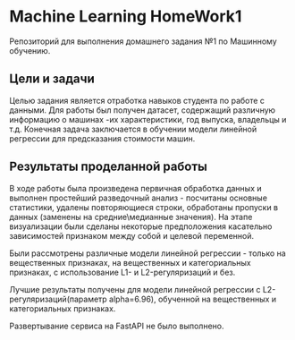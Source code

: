 # Machine Learning HomeWork1
Репозиторий для выполнения домашнего задания №1 по Машинному обучению.
## Цели и задачи
Целью задания является отработка навыков студента по работе с данными.
Для работы был получен датасет, содержащий различную информацию о машинах -их характеристики, год выпуска, владельцы и т.д. 
Конечная задача заключается в обучении модели линейной регрессии для предсказания стоимости машин.
## Результаты проделанной работы
В ходе работы была произведена первичная обработка данных и выполнен простейший разведочный анализ - посчитаны основные статистики,
удалены повторяющиеся строки, обработаны пропуски в данных (заменены на средние\медианные значения).
На этапе визуализации были сделаны некоторые предположения касательно зависимостей признаком между собой и целевой переменной. 

Были рассмотрены различные модели линейной регрессии - только на вещественных признаках, на вещественных и категориальных признаках,
с использование L1- и L2-регуляризаций и без. 

Лучшие результаты получены для модели линейной регрессии с L2-регуляризаций(параметр alpha=6.96), обученной на вещественных и категориальных признаках.

Развертывание сервиса на FastAPI не было выполнено.

